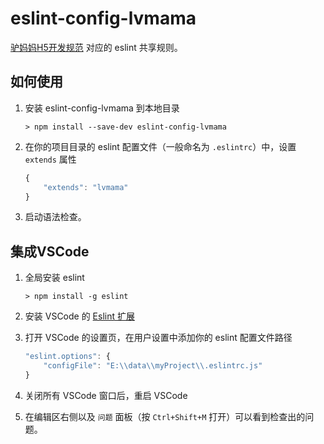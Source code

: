 # eslint-config-lvmama

[驴妈妈H5开发规范](https://github.com/LVMM-H5/front-end-style-guide) 对应的 eslint 共享规则。

## 如何使用

1. 安装 eslint-config-lvmama 到本地目录

    ```shell
    > npm install --save-dev eslint-config-lvmama
    ```

1. 在你的项目目录的 eslint 配置文件（一般命名为 `.eslintrc`）中，设置 `extends` 属性

    ```js
    {
        "extends": "lvmama"
    }
    ```

1. 启动语法检查。

## 集成VSCode

1. 全局安装 eslint

    ```shell
    > npm install -g eslint
    ```

1. 安装 VSCode 的 [Eslint 扩展](https://marketplace.visualstudio.com/items?itemName=dbaeumer.vscode-eslint)

1. 打开 VSCode 的设置页，在用户设置中添加你的 eslint 配置文件路径

    ```js
    "eslint.options": {
        "configFile": "E:\\data\\myProject\\.eslintrc.js"
    }
    ```

1. 关闭所有 VSCode 窗口后，重启 VSCode

1. 在编辑区右侧以及 `问题` 面板（按 `Ctrl+Shift+M` 打开）可以看到检查出的问题。